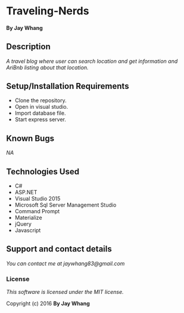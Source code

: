 # Traveling-Nerds

#### By Jay Whang

## Description
_A travel blog where user can search location and get information and AriBnb listing about that location._


## Setup/Installation Requirements
* Clone the repository.
* Open in visual studio.
* Import database file.
* Start express server.

## Known Bugs
_NA_

## Technologies Used

* C#
* ASP.NET
* Visual Studio 2015
* Microsoft Sql Server Management Studio
* Command Prompt
* Materialize
* jQuery
* Javascript

## Support and contact details
_You can contact me at jaywhang83@gmail.com_

### License

*This software is licensed under the MIT license.*

Copyright (c) 2016 **By Jay Whang**
